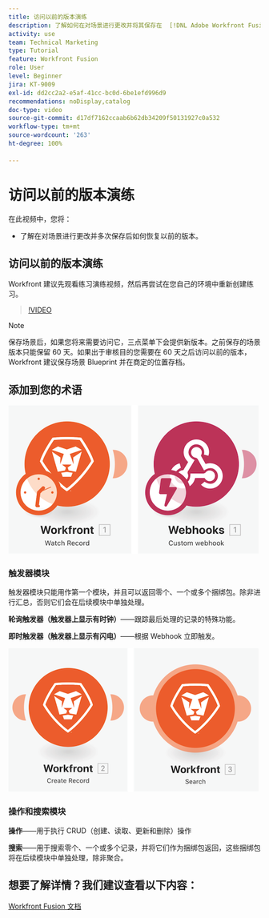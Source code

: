 ```yaml
---
title: 访问以前的版本演练
description: 了解如何在对场景进行更改并将其保存在  [!DNL Adobe Workfront Fusion] 中后恢复以前的版本。
activity: use
team: Technical Marketing
type: Tutorial
feature: Workfront Fusion
role: User
level: Beginner
jira: KT-9009
exl-id: dd2cc2a2-e5af-41cc-bc0d-6be1efd996d9
recommendations: noDisplay,catalog
doc-type: video
source-git-commit: d17df7162ccaab6b62db34209f50131927c0a532
workflow-type: tm+mt
source-wordcount: '263'
ht-degree: 100%

---
```


# 访问以前的版本演练

在此视频中，您将：

* 了解在对场景进行更改并多次保存后如何恢复以前的版本。

## 访问以前的版本演练

Workfront 建议先观看练习演练视频，然后再尝试在您自己的环境中重新创建练习。

>[!VIDEO](https://video.tv.adobe.com/v/335268/?quality=12&learn=on&enablevpops)

>[!NOTE]
>
>保存场景后，如果您将来需要访问它，三点菜单下会提供新版本。之前保存的场景版本只能保留 60 天。如果出于审核目的您需要在 60 天之后访问以前的版本，Workfront 建议保存场景 Blueprint 并在商定的位置存档。


## 添加到您的术语

![观察记录和自定义 Webhook 模块的图像](assets/understand-the-basics-3.png)

### 触发器模块

触发器模块只能用作第一个模块，并且可以返回零个、一个或多个捆绑包。除非进行汇总，否则它们会在后续模块中单独处理。

**轮询触发器（触发器上显示有时钟）**——跟踪最后处理的记录的特殊功能。

**即时触发器（触发器上显示有闪电）**——根据 Webhook 立即触发。

![创建记录和搜索模块的图像](assets/understand-the-basics-4.png)

### 操作和搜索模块

**操作**——用于执行 CRUD（创建、读取、更新和删除）操作

**搜索**——用于搜索零个、一个或多个记录，并将它们作为捆绑包返回，这些捆绑包将在后续模块中单独处理，除非聚合。

## 想要了解详情？我们建议查看以下内容：

[Workfront Fusion 文档](https://experienceleague.adobe.com/docs/workfront/using/adobe-workfront-fusion/workfront-fusion-2.html?lang=zh-Hans)
